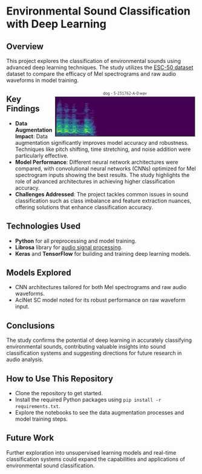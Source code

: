 # Environmental Sound Classification with Deep Learning

## Overview
This project explores the classification of environmental sounds using advanced deep learning techniques. The study utilizes the [ESC-50 dataset](https://github.com/karoldvl/ESC-50) dataset to compare the efficacy of Mel spectrograms and raw audio waveforms in model training.

<img src="esc50.gif" alt="ESC-50 clip preview" title="ESC-50 clip preview" align="right" />

## Key Findings
- **Data Augmentation Impact**: Data augmentation significantly improves model accuracy and robustness. Techniques like pitch shifting, time stretching, and noise addition were particularly effective.
- **Model Performance**: Different neural network architectures were compared, with convolutional neural networks (CNNs) optimized for Mel spectrogram inputs showing the best results. The study highlights the role of advanced architectures in achieving higher classification accuracy.
- **Challenges Addressed**: The project tackles common issues in sound classification such as class imbalance and feature extraction nuances, offering solutions that enhance classification accuracy.

## Technologies Used
- **Python** for all preprocessing and model training.
- **Librosa** library for [audio signal processing](https://librosa.org/doc/latest/index.html).
- **Keras** and **TensorFlow** for building and training deep learning models.

## Models Explored
- CNN architectures tailored for both Mel spectrograms and raw audio waveforms.
- AclNet SC model noted for its robust performance on raw waveform input.

## Conclusions
The study confirms the potential of deep learning in accurately classifying environmental sounds, contributing valuable insights into sound classification systems and suggesting directions for future research in audio analysis.

## How to Use This Repository
- Clone the repository to get started.
- Install the required Python packages using `pip install -r requirements.txt`.
- Explore the notebooks to see the data augmentation processes and model training steps.

## Future Work
Further exploration into unsupervised learning models and real-time classification systems could expand the capabilities and applications of environmental sound classification.
